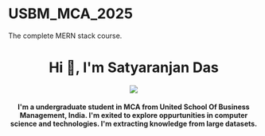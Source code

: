 # USBM_MCA_2025
The complete MERN stack course.
<h1 align="center">Hi 👋, I'm  Satyaranjan Das</h1>
<div align="center">
 <img src="https://readme-typing-svg.herokuapp.com/?lines=Full+Stack+Developer;MERN+Stack+Developer;Web+Developer;React+Developer;Quick+learner&color=cyan&center=true" />
</div>
<h4 align="center"> I'm a undergraduate student in MCA from  United School Of Business Management, India. I'm exited to explore oppurtunities in computer science and technologies. I'm extracting knowledge from large datasets.
</h4>
</a> </p>
<!-- <p align="left"> <img src="https://komarev.com/ghpvc/?username=satyadas533&label=Profile%20views&color=0e75b6&style=flat" alt="satyadas533" /> </p> -->
<!-- <img height="200px" width="400px" align="right" src="https://r7q6w9z6.rocketcdn.me/career/wp-content/uploads/2021/06/2-46.gif"/> -->



